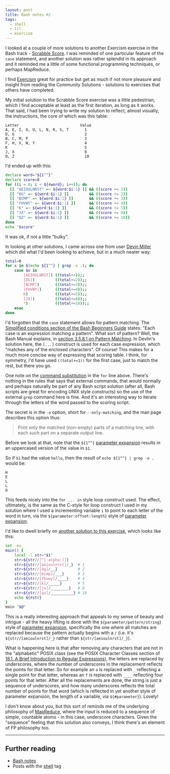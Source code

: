 ```yaml
---
layout: post
title: Bash notes #2
tags:
  - shell
  - til
  - exercism
---
```

I looked at a couple of more solutions to another Exercism exercise in the Bash track - [Scrabble Score](https://exercism.org/tracks/bash/exercises/scrabble-score). I was reminded of one particular feature of the `case` statement, and another solution was rather splendid in its approach and it reminded me a little of some functional programming techniques, or perhaps MapReduce.

<!--excerpt-->

I find [Exercism](https://exercism.org) great for practice but get as much if not more pleasure and insight from reading the Community Solutions - solutions to exercises that others have completed.

My initial solution to the Scrabble Score exercise was a little pedestrian, which I find acceptable at least as the first iteration, as long as it works. That said, I had been trying to write my solution to reflect, almost visually, the instructions, the core of which was this table:

```
Letter                           Value
A, E, I, O, U, L, N, R, S, T       1
D, G                               2
B, C, M, P                         3
F, H, V, W, Y                      4
K                                  5
J, X                               8
Q, Z                               10
```

I'd ended up with this:

```bash
declare word="${1^^}"
declare score=0
for ((i = 0; i < ${#word}; i++)); do
  [[ "AEIOULNRST" =~ ${word:$i:1} ]] && ((score += 1))
  [[ "DG" =~ ${word:$i:1} ]]         && ((score += 2))
  [[ "BCMP" =~ ${word:$i:1} ]]       && ((score += 3))
  [[ "FHVWY" =~ ${word:$i:1} ]]      && ((score += 4))
  [[ "K" =~ ${word:$i:1} ]]          && ((score += 5))
  [[ "JX" =~ ${word:$i:1} ]]         && ((score += 8))
  [[ "QZ" =~ ${word:$i:1} ]]         && ((score += 10))
done
echo "$score"
```

It was ok, if not a little "bulky".

In looking at other solutions, I came across one from user [Devin Miller](https://exercism.org/profiles/edwin0258) which did what I'd been looking to achieve, but in a much neater way:

```bash
total=0
for x in $(echo ${1^^} | grep -o .); do
    case $x in
        [AEIOULNRST]) ((total++));;
        [DG])         ((total+=2));;
        [BCMP])       ((total+=3));;
        [FHVWY])      ((total+=4));;
        K)            ((total+=5));;
        [JX])         ((total+=8));;
        *)            ((total+=10));;
    esac
done
```

I'd forgotten that the `case` statement allows for pattern matching. The [Simplified conditions section of the Bash Beginners Guide](https://tldp.org/LDP/Bash-Beginners-Guide/html/sect_07_03.html) states: "Each case is an expression matching a pattern". What sort of pattern? Well, the Bash Manual explains, in [section 3.5.8.1 on Pattern Matching](https://www.gnu.org/software/bash/manual/html_node/Pattern-Matching.html#Pattern-Matching). In Devlin's solution here, the `[...]` construct is used for each case expression, which "matches any of the enclosed characters". Of course! This makes for a much more concise way of expressing that scoring table. I think, for symmetry, I'd have used `((total+=1))` for the first case, just to match the rest, but there you go.

One note on the [command substitution](https://www.gnu.org/software/bash/manual/html_node/Command-Substitution.html) in the `for` line above. There's nothing in the rules that says that external commands, that would normally and perhaps naturally be part of any Bash script solution (after all, Bash scripts are great for encoding UNIX style constructs) so the use of the external `grep` command here is fine. And it's an interesting way to iterate through the letters of the word passed to the scoring script.

The secret is in the `-o` option, short for `--only-matching`, and the man page describes this option thus:

> Print only the matched (non-empty) parts of a matching line, with each such part on a separate output line.

Before we look at that, note that the `${1^^}` [parameter expansion](https://www.gnu.org/software/bash/manual/html_node/Shell-Parameter-Expansion.html) results in an uppercased version of the value in `$1`.

So if `$1` had the value `hello`, then the result of `echo ${1^^} | grep -o .` would be:

```
H
E
L
L
O
```

This feeds nicely into the `for ... in` style loop construct used. The effect, ultimately, is the same as the C-style for loop construct I used in my solution where I used a incrementing variable `i` to point to each letter of the word in turn, via the `${parameter:offset:length}` style of [parameter expansion](https://www.gnu.org/software/bash/manual/html_node/Shell-Parameter-Expansion.html).

I'd like to dwell briefly on [another solution to this exercise](https://exercism.org/tracks/bash/exercises/scrabble-score/solutions/kayhide), which looks like this:

```bash
set -eu
main() {
    local -l str="$1"
    str=${str//[^[:alpha:]]}
    str=${str//[aeioulnrst]/_}  # 1
    str=${str//[dg]/__}         # 2
    str=${str//[bcmp]/___}      # 3
    str=${str//[fhvwy]/____}    # 4
    str=${str//[k]/_____}       # 5
    str=${str//[jx]/________}   # 8
    str=${str//[qz]/__________} # 10
    echo ${#str}
}
main "$@"
```

This is a really interesting approach that appeals to my sense of beauty and intrigue - all the heavy lifting is done with the `${parameter/pattern/string}` style of [parameter expansion](https://www.gnu.org/software/bash/manual/html_node/Shell-Parameter-Expansion.html), specifically the one where all matches are replaced because the pattern actually begins with a `/` (i.e. it's `${str//[aeioulnrst]/_}` rather than `${str/[aeioulnrst]/_}`).

What is happening here is that after removing any characters that are not in the "alphabetic" POSIX class (see the POSIX Character Classes section of [18.1. A Brief Introduction to Regular Expressions](https://tldp.org/LDP/abs/html/x17129.html)), the letters are replaced by underscores, where the number of underscores in the replacement reflects the points for that letter. So for example an `a` is replaced with `_` reflecting a single point for that letter, whereas an `f` is replaced with `____` reflecting four points for that letter. After all the replacements are done, the string is just a sequence of underscores, and how many underscores reflects the total number of points for that word (which is reflected in yet another style of parameter expansion, the length of a variable, via `${#parameter}`). Lovely!

I don't know about you, but this sort of reminds me of the underlying philosophy of [MapReduce](https://en.wikipedia.org/wiki/MapReduce), where the input is reduced to a sequence of simple, countable atoms - in this case, underscore characters. Given the "sequence" feeling that this solution also conveys, I think there's an element of FP philosophy too.

---

## Further reading

* [Bash notes](/posts/2022-04-07-bash-notes-1/)
* Posts with the [shell](/tags/shell/) tag
